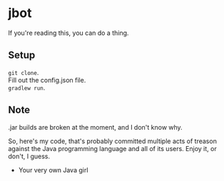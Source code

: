 # jbot
If you're reading this, you can do a thing.  

## Setup
`git clone`.  
Fill out the config.json file.  
`gradlew run`.  

## Note
.jar builds are broken at the moment, and I don't know why.  

So, here's my code, that's probably committed multiple acts of treason against
the Java programming language and all of its users. Enjoy it, or don't, I guess.
- Your very own Java girl